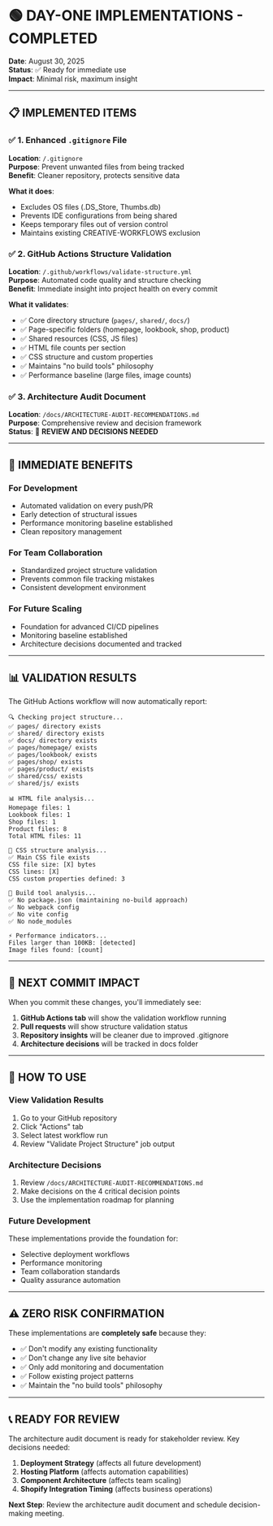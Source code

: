 # 🟢 DAY-ONE IMPLEMENTATIONS - COMPLETED

**Date**: August 30, 2025  
**Status**: ✅ Ready for immediate use  
**Impact**: Minimal risk, maximum insight

---

## 📋 IMPLEMENTED ITEMS

### ✅ 1. Enhanced `.gitignore` File
**Location**: `/.gitignore`  
**Purpose**: Prevent unwanted files from being tracked  
**Benefit**: Cleaner repository, protects sensitive data

**What it does**:
- Excludes OS files (.DS_Store, Thumbs.db)
- Prevents IDE configurations from being shared
- Keeps temporary files out of version control
- Maintains existing CREATIVE-WORKFLOWS exclusion

### ✅ 2. GitHub Actions Structure Validation
**Location**: `/.github/workflows/validate-structure.yml`  
**Purpose**: Automated code quality and structure checking  
**Benefit**: Immediate insight into project health on every commit

**What it validates**:
- ✅ Core directory structure (`pages/`, `shared/`, `docs/`)
- ✅ Page-specific folders (homepage, lookbook, shop, product)
- ✅ Shared resources (CSS, JS files)
- ✅ HTML file counts per section
- ✅ CSS structure and custom properties
- ✅ Maintains "no build tools" philosophy
- ✅ Performance baseline (large files, image counts)

### ✅ 3. Architecture Audit Document
**Location**: `/docs/ARCHITECTURE-AUDIT-RECOMMENDATIONS.md`  
**Purpose**: Comprehensive review and decision framework  
**Status**: 🔴 **REVIEW AND DECISIONS NEEDED**

---

## 🚀 IMMEDIATE BENEFITS

### **For Development**
- Automated validation on every push/PR
- Early detection of structural issues
- Performance monitoring baseline established
- Clean repository management

### **For Team Collaboration**
- Standardized project structure validation
- Prevents common file tracking mistakes
- Consistent development environment

### **For Future Scaling**
- Foundation for advanced CI/CD pipelines
- Monitoring baseline established
- Architecture decisions documented and tracked

---

## 📊 VALIDATION RESULTS

The GitHub Actions workflow will now automatically report:

```
🔍 Checking project structure...
✅ pages/ directory exists
✅ shared/ directory exists  
✅ docs/ directory exists
✅ pages/homepage/ exists
✅ pages/lookbook/ exists
✅ pages/shop/ exists
✅ pages/product/ exists
✅ shared/css/ exists
✅ shared/js/ exists

📊 HTML file analysis...
Homepage files: 1
Lookbook files: 1  
Shop files: 1
Product files: 8
Total HTML files: 11

🎨 CSS structure analysis...
✅ Main CSS file exists
CSS file size: [X] bytes
CSS lines: [X]
CSS custom properties defined: 3

🔧 Build tool analysis...
✅ No package.json (maintaining no-build approach)
✅ No webpack config
✅ No vite config  
✅ No node_modules

⚡ Performance indicators...
Files larger than 100KB: [detected]
Image files found: [count]
```

---

## 🔄 NEXT COMMIT IMPACT

When you commit these changes, you'll immediately see:

1. **GitHub Actions tab** will show the validation workflow running
2. **Pull requests** will show structure validation status
3. **Repository insights** will be cleaner due to improved .gitignore
4. **Architecture decisions** will be tracked in docs folder

---

## 🎯 HOW TO USE

### **View Validation Results**
1. Go to your GitHub repository
2. Click "Actions" tab
3. Select latest workflow run
4. Review "Validate Project Structure" job output

### **Architecture Decisions**
1. Review `/docs/ARCHITECTURE-AUDIT-RECOMMENDATIONS.md`
2. Make decisions on the 4 critical decision points
3. Use the implementation roadmap for planning

### **Future Development**
These implementations provide the foundation for:
- Selective deployment workflows
- Performance monitoring
- Team collaboration standards
- Quality assurance automation

---

## ⚠️ ZERO RISK CONFIRMATION

These implementations are **completely safe** because they:
- ✅ Don't modify any existing functionality
- ✅ Don't change any live site behavior  
- ✅ Only add monitoring and documentation
- ✅ Follow existing project patterns
- ✅ Maintain the "no build tools" philosophy

---

## 📞 READY FOR REVIEW

The architecture audit document is ready for stakeholder review. Key decisions needed:

1. **Deployment Strategy** (affects all future development)
2. **Hosting Platform** (affects automation capabilities) 
3. **Component Architecture** (affects team scaling)
4. **Shopify Integration Timing** (affects business operations)

**Next Step**: Review the architecture audit document and schedule decision-making meeting.